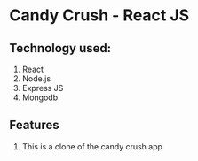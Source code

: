 # Candy Crush - React JS 

## Technology used:
1. React
2. Node.js
3. Express JS
4. Mongodb 

## Features 
1. This is a clone of the candy crush app 